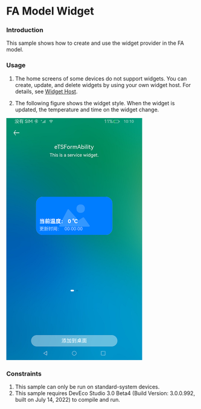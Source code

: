 # FA Model Widget

### Introduction

This sample shows how to create and use the widget provider in the FA model.

### Usage

1. The home screens of some devices do not support widgets. You can create, update, and delete widgets by using your own widget host. For details, see [Widget Host](../FormLauncher/README.md).

2. The following figure shows the widget style. When the widget is updated, the temperature and time on the widget change.

![eTSFormExample](screenshots/main.png)

### Constraints

1. This sample can only be run on standard-system devices.
2. This sample requires DevEco Studio 3.0 Beta4 (Build Version: 3.0.0.992, built on July 14, 2022) to compile and run. 

